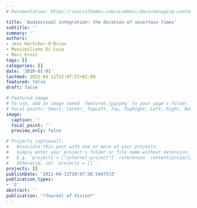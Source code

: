 ```yaml
---
# Documentation: https://sourcethemes.com/academic/docs/managing-content/

title: 'Audiovisual integration: the duration of uncertain times'
subtitle: ''
summary: ''
authors:
- Jess Hartcher-O'Brien
- Massimiliano Di Luca
- Marc Ernst
tags: []
categories: []
date: '2010-01-01'
lastmod: 2021-04-11T12:07:57+02:00
featured: false
draft: false

# Featured image
# To use, add an image named `featured.jpg/png` to your page's folder.
# Focal points: Smart, Center, TopLeft, Top, TopRight, Left, Right, BottomLeft, Bottom, BottomRight.
image:
  caption: ''
  focal_point: ''
  preview_only: false

# Projects (optional).
#   Associate this post with one or more of your projects.
#   Simply enter your project's folder or file name without extension.
#   E.g. `projects = ["internal-project"]` references `content/project/deep-learning/index.md`.
#   Otherwise, set `projects = []`.
projects: []
publishDate: '2021-04-11T10:07:56.544737Z'
publication_types:
- '2'
abstract: ''
publication: '*Journal of Vision*'
---
```

